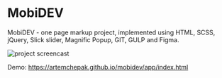 # MobiDEV

MobiDEV - one page markup project, implemented using HTML, SCSS, jQuery, Slick slider, Magnific Popup, GIT, GULP and Figma.

![project screencast](/mobidev-screencast.gif)

Demo: https://artemchepak.github.io/mobidev/app/index.html



